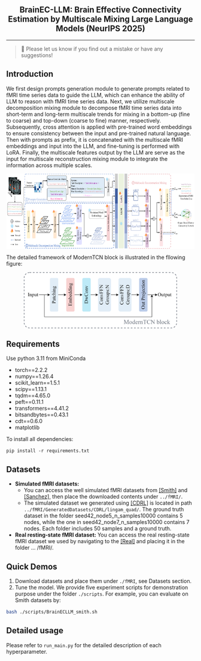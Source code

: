<div align="center">
  <!-- <h1><b> Time-LLM </b></h1> -->
  <!-- <h2><b> Time-LLM </b></h2> -->
  <h2><b> BrainEC-LLM: Brain Effective Connectivity Estimation by Multiscale Mixing Large Language Models (NeurIPS 2025) </b></h2>
</div>

---

> 🙋 Please let us know if you find out a mistake or have any suggestions!

## Introduction

We first design prompts generation module to generate prompts related to fMRI time series data to guide the LLM, which can enhance the ability of LLM to reason with fMRI time series data.  Next, we utilize multiscale decomposition mixing module to decompose fMRI time series data into  short-term and long-term multiscale trends for mixing in a bottom-up (fine to coarse) and top-down (coarse to fine) manner, respectively. 
Subsequently, cross attention is applied with pre-trained word embeddings to ensure consistency between the input and pre-trained natural language.
Then with prompts as prefix, it is concatenated with the multiscale fMRI embeddings and input into the LLM, and fine-tuning is performed with LoRA. 
Finally, the multiscale features output by the LLM are serve as the input for multiscale reconstruction mixing module to integrate the information across multiple scales.

<p align="center">
<img src="./figures/architecture.png" height = "200" alt="" align=center />
</p>

The detailed framework of ModernTCN block is illustrated in the fllowing figure:

<p align="center">
<img src="./figures/ModernTCN.png" height = "150" alt="" align=center />
</p>

## Requirements

Use python 3.11 from MiniConda

- torch==2.2.2
- numpy==1.26.4
- scikit_learn==1.5.1
- scipy==1.13.1
- tqdm==4.65.0
- peft==0.11.1
- transformers==4.41.2
- bitsandbytes==0.43.1
- cdt==0.6.0
- matplotlib

To install all dependencies:

```
pip install -r requirements.txt
```

## Datasets

- **Simulated fMRI datasets:** 
  - You can access the well simulated fMRI datasets from [[Smith]](https://www.fmrib.ox.ac.uk/datasets/netsim/index.html) and [[Sanchez]](https://github.com/cabal-cmu/feedbackdiscovery), then place the downloaded contents under `../fMRI/`. 
  - The simulated dataset we generated using [[CDRL]](https://github.com/huawei-noah/trustworthyAI/tree/master/datasets) is located in path `../fMRI/GeneratedDatasets/CDRL/lingam_quad/`. The ground truth dataset in the folder seed42_node5_n_samples10000 contains 5 nodes, while the one in seed42_node7_n_samples10000 contains 7 nodes. Each folder includes 50 samples and a ground truth. 
- **Real resting-state fMRI dataset:** You can access the real resting-state fMRI dataset we used by navigating to the [[Real]](https://github.com/shahpreya/MTlnet) and placing it in the folder ... /fMRI/.

## Quick Demos

1. Download datasets and place them under `./fMRI`, see Datasets section.
2. Tune the model. We provide five experiment scripts for demonstration purpose under the folder `./scripts`. For example, you can evaluate on Smith datasets by:

```bash
bash ./scripts/BrainECLLM_smith.sh 
```

## Detailed usage

Please refer to ```run_main.py``` for the detailed description of each hyperparameter.
